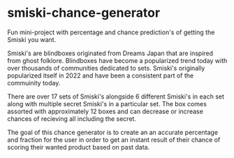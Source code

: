 # smiski-chance-generator
Fun mini-project with percentage and chance prediction's of getting the Smiski you want. 

Smiski's are blindboxes originated from Dreams Japan that are inspired from ghost folklore. Blindboxes have become a popularized trend today with over thousands of communities dedicated to sets. Smiski's originally popularized itself in 2022 and have been a consistent part of the commuinity today. 

There are over 17 sets of Smiski's alongside 6 different Smiski's in each set along with multiple secret Smiski's in a particular set. The box comes assorted with approximately 12 boxes and can decrease or increase chances of recieving all including the secret.

The goal of this chance generator is to create an an accurate percentage and fraction for the user in order to get an instant result of their chance of scoring their wanted product based on past data. 
